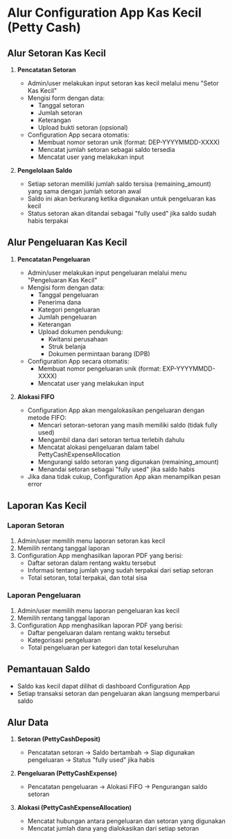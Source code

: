 # Alur Configuration App Kas Kecil (Petty Cash)

## Alur Setoran Kas Kecil

1. **Pencatatan Setoran**

    - Admin/user melakukan input setoran kas kecil melalui menu "Setor Kas Kecil"
    - Mengisi form dengan data:
        - Tanggal setoran
        - Jumlah setoran
        - Keterangan
        - Upload bukti setoran (opsional)
    - Configuration App secara otomatis:
        - Membuat nomor setoran unik (format: DEP-YYYYMMDD-XXXX)
        - Mencatat jumlah setoran sebagai saldo tersedia
        - Mencatat user yang melakukan input

2. **Pengelolaan Saldo**
    - Setiap setoran memiliki jumlah saldo tersisa (remaining_amount) yang sama dengan jumlah setoran awal
    - Saldo ini akan berkurang ketika digunakan untuk pengeluaran kas kecil
    - Status setoran akan ditandai sebagai "fully used" jika saldo sudah habis terpakai

## Alur Pengeluaran Kas Kecil

1. **Pencatatan Pengeluaran**

    - Admin/user melakukan input pengeluaran melalui menu "Pengeluaran Kas Kecil"
    - Mengisi form dengan data:
        - Tanggal pengeluaran
        - Penerima dana
        - Kategori pengeluaran
        - Jumlah pengeluaran
        - Keterangan
        - Upload dokumen pendukung:
            - Kwitansi perusahaan
            - Struk belanja
            - Dokumen permintaan barang (DPB)
    - Configuration App secara otomatis:
        - Membuat nomor pengeluaran unik (format: EXP-YYYYMMDD-XXXX)
        - Mencatat user yang melakukan input

2. **Alokasi FIFO**
    - Configuration App akan mengalokasikan pengeluaran dengan metode FIFO:
        - Mencari setoran-setoran yang masih memiliki saldo (tidak fully used)
        - Mengambil dana dari setoran tertua terlebih dahulu
        - Mencatat alokasi pengeluaran dalam tabel PettyCashExpenseAllocation
        - Mengurangi saldo setoran yang digunakan (remaining_amount)
        - Menandai setoran sebagai "fully used" jika saldo habis
    - Jika dana tidak cukup, Configuration App akan menampilkan pesan error

## Laporan Kas Kecil

### Laporan Setoran

1. Admin/user memilih menu laporan setoran kas kecil
2. Memilih rentang tanggal laporan
3. Configuration App menghasilkan laporan PDF yang berisi:
    - Daftar setoran dalam rentang waktu tersebut
    - Informasi tentang jumlah yang sudah terpakai dari setiap setoran
    - Total setoran, total terpakai, dan total sisa

### Laporan Pengeluaran

1. Admin/user memilih menu laporan pengeluaran kas kecil
2. Memilih rentang tanggal laporan
3. Configuration App menghasilkan laporan PDF yang berisi:
    - Daftar pengeluaran dalam rentang waktu tersebut
    - Kategorisasi pengeluaran
    - Total pengeluaran per kategori dan total keseluruhan

## Pemantauan Saldo

-   Saldo kas kecil dapat dilihat di dashboard Configuration App
-   Setiap transaksi setoran dan pengeluaran akan langsung memperbarui saldo

## Alur Data

1. **Setoran (PettyCashDeposit)**

    - Pencatatan setoran → Saldo bertambah → Siap digunakan pengeluaran → Status "fully used" jika habis

2. **Pengeluaran (PettyCashExpense)**

    - Pencatatan pengeluaran → Alokasi FIFO → Pengurangan saldo setoran

3. **Alokasi (PettyCashExpenseAllocation)**
    - Mencatat hubungan antara pengeluaran dan setoran yang digunakan
    - Mencatat jumlah dana yang dialokasikan dari setiap setoran
